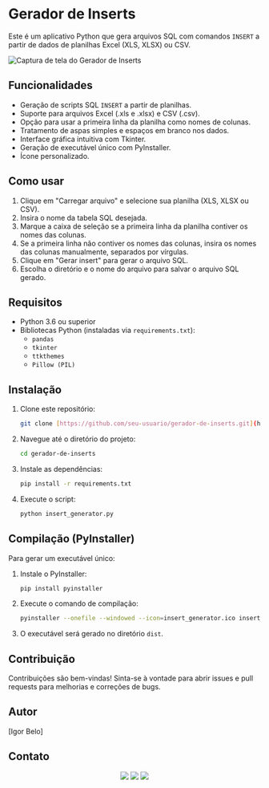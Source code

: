 # Gerador de Inserts

Este é um aplicativo Python que gera arquivos SQL com comandos `INSERT` a partir de dados de planilhas Excel (XLS, XLSX) ou CSV.

![Captura de tela do Gerador de Inserts](images/projeto_screenshot.png.png)

## Funcionalidades

-   Geração de scripts SQL `INSERT` a partir de planilhas.
-   Suporte para arquivos Excel (.xls e .xlsx) e CSV (.csv).
-   Opção para usar a primeira linha da planilha como nomes de colunas.
-   Tratamento de aspas simples e espaços em branco nos dados.
-   Interface gráfica intuitiva com Tkinter.
-   Geração de executável único com PyInstaller.
-   Ícone personalizado.

## Como usar

1.  Clique em "Carregar arquivo" e selecione sua planilha (XLS, XLSX ou CSV).
2.  Insira o nome da tabela SQL desejada.
3.  Marque a caixa de seleção se a primeira linha da planilha contiver os nomes das colunas.
4.  Se a primeira linha não contiver os nomes das colunas, insira os nomes das colunas manualmente, separados por vírgulas.
5.  Clique em "Gerar insert" para gerar o arquivo SQL.
6.  Escolha o diretório e o nome do arquivo para salvar o arquivo SQL gerado.

## Requisitos

-   Python 3.6 ou superior
-   Bibliotecas Python (instaladas via `requirements.txt`):
    -   `pandas`
    -   `tkinter`
    -   `ttkthemes`
    -   `Pillow (PIL)`

## Instalação

1.  Clone este repositório:

    ```bash
    git clone [https://github.com/seu-usuario/gerador-de-inserts.git](https://www.google.com/search?q=https://github.com/seu-usuario/gerador-de-inserts.git)
    ```

2.  Navegue até o diretório do projeto:

    ```bash
    cd gerador-de-inserts
    ```

3.  Instale as dependências:

    ```bash
    pip install -r requirements.txt
    ```

4.  Execute o script:

    ```bash
    python insert_generator.py
    ```

## Compilação (PyInstaller)

Para gerar um executável único:

1.  Instale o PyInstaller:

    ```bash
    pip install pyinstaller
    ```

2.  Execute o comando de compilação:

    ```bash
    pyinstaller --onefile --windowed --icon=insert_generator.ico insert_generator.py
    ```

3.  O executável será gerado no diretório `dist`.

## Contribuição

Contribuições são bem-vindas! Sinta-se à vontade para abrir issues e pull requests para melhorias e correções de bugs.


## Autor

[Igor Belo]


## Contato

<div align="center">
  <a href="https://www.linkedin.com/in/igor-belo/" target="_blank"><img src="https://img.shields.io/badge/LinkedIn-0077B5?style=for-the-badge&logo=linkedin&logoColor=white"  target="_blank"></a>
  <a href="https://www.instagram.com/igor_belo.py/" target="_blank"><img src="https://img.shields.io/badge/Instagram-E4405F?style=for-the-badge&logo=instagram&logoColor=white"></a>
  <a href = "mailto:igorbello170@gmail.com"><img src="https://img.shields.io/badge/-Gmail-%23333?style=for-the-badge&logo=gmail&logoColor=white" target="_blank"></a>
</div>